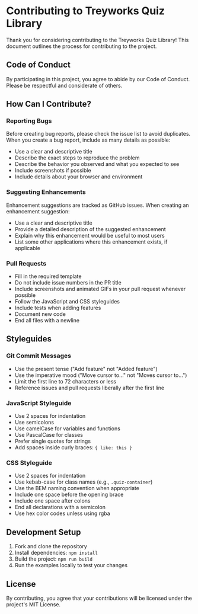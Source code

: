 # Contributing to Treyworks Quiz Library

Thank you for considering contributing to the Treyworks Quiz Library! This document outlines the process for contributing to the project.

## Code of Conduct

By participating in this project, you agree to abide by our Code of Conduct. Please be respectful and considerate of others.

## How Can I Contribute?

### Reporting Bugs

Before creating bug reports, please check the issue list to avoid duplicates. When you create a bug report, include as many details as possible:

- Use a clear and descriptive title
- Describe the exact steps to reproduce the problem
- Describe the behavior you observed and what you expected to see
- Include screenshots if possible
- Include details about your browser and environment

### Suggesting Enhancements

Enhancement suggestions are tracked as GitHub issues. When creating an enhancement suggestion:

- Use a clear and descriptive title
- Provide a detailed description of the suggested enhancement
- Explain why this enhancement would be useful to most users
- List some other applications where this enhancement exists, if applicable

### Pull Requests

- Fill in the required template
- Do not include issue numbers in the PR title
- Include screenshots and animated GIFs in your pull request whenever possible
- Follow the JavaScript and CSS styleguides
- Include tests when adding features
- Document new code
- End all files with a newline

## Styleguides

### Git Commit Messages

- Use the present tense ("Add feature" not "Added feature")
- Use the imperative mood ("Move cursor to..." not "Moves cursor to...")
- Limit the first line to 72 characters or less
- Reference issues and pull requests liberally after the first line

### JavaScript Styleguide

- Use 2 spaces for indentation
- Use semicolons
- Use camelCase for variables and functions
- Use PascalCase for classes
- Prefer single quotes for strings
- Add spaces inside curly braces: `{ like: this }`

### CSS Styleguide

- Use 2 spaces for indentation
- Use kebab-case for class names (e.g., `.quiz-container`)
- Use the BEM naming convention when appropriate
- Include one space before the opening brace
- Include one space after colons
- End all declarations with a semicolon
- Use hex color codes unless using rgba

## Development Setup

1. Fork and clone the repository
2. Install dependencies: `npm install`
3. Build the project: `npm run build`
4. Run the examples locally to test your changes

## License

By contributing, you agree that your contributions will be licensed under the project's MIT License.
